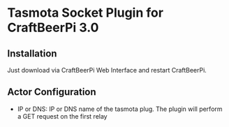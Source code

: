 # Tasmota Socket Plugin for CraftBeerPi 3.0

## Installation

Just download via CraftBeerPi Web Interface and restart CraftBeerPi.

## Actor Configuration

* IP or DNS: IP or DNS name of the tasmota plug. The plugin will perform a GET request on the first
  relay
